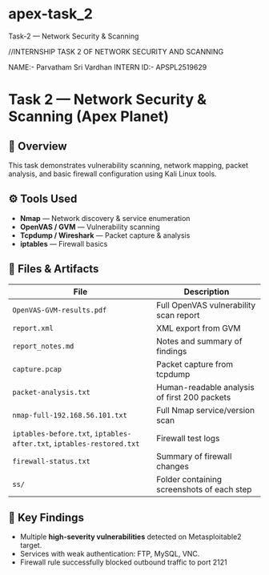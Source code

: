 # apex-task_2
Task-2 —  Network Security &amp; Scanning

//INTERNSHIP TASK 2 OF NETWORK SECURITY  AND SCANNING

NAME:- Parvatham Sri Vardhan 
INTERN ID:- APSPL2519629
# Task 2 — Network Security & Scanning (Apex Planet)

## 🧩 Overview
This task demonstrates vulnerability scanning, network mapping, packet analysis, and basic firewall configuration using Kali Linux tools.

## ⚙️ Tools Used
- **Nmap** — Network discovery & service enumeration  
- **OpenVAS / GVM** — Vulnerability scanning  
- **Tcpdump / Wireshark** — Packet capture & analysis  
- **iptables** — Firewall basics  

## 📁 Files & Artifacts
| File | Description |
|------|--------------|
| `OpenVAS-GVM-results.pdf` | Full OpenVAS vulnerability scan report |
| `report.xml` | XML export from GVM |
| `report_notes.md` | Notes and summary of findings |
| `capture.pcap` | Packet capture from tcpdump |
| `packet-analysis.txt` | Human-readable analysis of first 200 packets |
| `nmap-full-192.168.56.101.txt` | Full Nmap service/version scan |
| `iptables-before.txt`, `iptables-after.txt`, `iptables-restored.txt` | Firewall test logs |
| `firewall-status.txt` | Summary of firewall changes |
| `ss/` | Folder containing screenshots of each step |

## 🧠 Key Findings
- Multiple **high-severity vulnerabilities** detected on Metasploitable2 target.  
- Services with weak authentication: FTP, MySQL, VNC.  
- Firewall rule successfully blocked outbound traffic to port 2121


